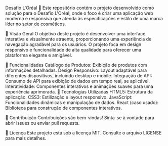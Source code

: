 Desafio L'Oréal 💄
Este repositório contém o projeto desenvolvido como solução para o Desafio L'Oréal, onde o foco é criar uma aplicação web moderna e responsiva que atenda às especificações e estilo de uma marca líder no setor de cosméticos.

📌 Visão Geral
O objetivo deste projeto é desenvolver uma interface interativa e visualmente atraente, proporcionando uma experiência de navegação agradável para os usuários. O projeto foca em design responsivo e funcionalidade de alta qualidade para oferecer uma plataforma elegante e amigável.

🚀 Funcionalidades
Catálogo de Produtos: Exibição de produtos com informações detalhadas.
Design Responsivo: Layout adaptável para diferentes dispositivos, incluindo desktop e mobile.
Integração de API: Consumo de API para exibição de dados em tempo real, se aplicável.
Interatividade: Componentes interativos e animações suaves para uma experiência aprimorada.
🔧 Tecnologias Utilizadas
HTML5: Estrutura da aplicação.
CSS3: Estilização e layout responsivo.
JavaScript: Funcionalidades dinâmicas e manipulação de dados.
React (caso usado): Biblioteca para construção de componentes interativos.

🌟 Contribuição
Contribuições são bem-vindas! Sinta-se à vontade para abrir issues ou enviar pull requests.

📄 Licença
Este projeto está sob a licença MIT. Consulte o arquivo LICENSE para mais detalhes.
